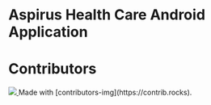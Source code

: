 # Aspirus Health Care Android Application
# Contributors
  <a href="https://github.com/JMAT-Technologies/Aspirus-Health-Care-Android-App/graphs/contributors">
    <img src="https://contrib.rocks/image?repo=JMAT-Technologies/Aspirus-Health-Care-Android-App" />
  </a>
  Made with [contributors-img](https://contrib.rocks).

